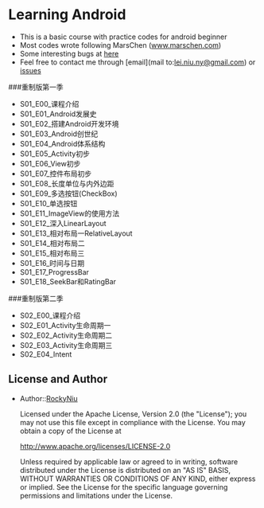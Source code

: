 # Learning Android

* This is a basic course with practice codes for android beginner
* Most codes wrote following MarsChen (www.marschen.com)
* Some interesting bugs at [here](https://github.com/RockyNiu/LearningAndroid/wiki)
* Feel free to contact me through [email](mail to:lei.niu.ny@gmail.com) or [issues]( https://github.com/RockyNiu/LearningAndroid/issues)

###重制版第一季

* S01_E00_课程介绍
* S01_E01_Android发展史
* S01_E02_搭建Android开发环境
* S01_E03_Android创世纪
* S01_E04_Android体系结构
* S01_E05_Activity初步
* S01_E06_View初步
* S01_E07_控件布局初步
* S01_E08_长度单位与内外边距
* S01_E09_多选按钮(CheckBox)
* S01_E10_单选按钮
* S01_E11_ImageView的使用方法
* S01_E12_深入LinearLayout
* S01_E13_相对布局一RelativeLayout
* S01_E14_相对布局二
* S01_E15_相对布局三
* S01_E16_时间与日期
* S01_E17_ProgressBar
* S01_E18_SeekBar和RatingBar

###重制版第二季

* S02_E00_课程介绍
* S02_E01_Activity生命周期一
* S02_E02_Activity生命周期二
* S02_E03_Activity生命周期三
* S02_E04_Intent

## License and Author
* Author::[RockyNiu](https://github.com/RockyNiu)
  
  Licensed under the Apache License, Version 2.0 (the "License"); you may not use this file except in compliance with the License. You may obtain a copy of the License at

  http://www.apache.org/licenses/LICENSE-2.0

  Unless required by applicable law or agreed to in writing, software distributed under the License is distributed on an "AS IS" BASIS, WITHOUT WARRANTIES OR CONDITIONS OF ANY KIND, either express or implied. See the License for the specific language governing permissions and limitations under the License.
